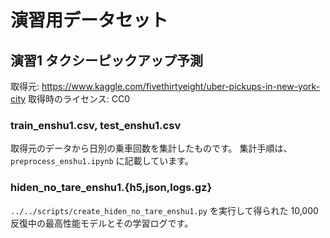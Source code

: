 # 演習用データセット

## 演習1 タクシーピックアップ予測
取得元: https://www.kaggle.com/fivethirtyeight/uber-pickups-in-new-york-city
取得時のライセンス: CC0

### train_enshu1.csv, test_enshu1.csv
取得元のデータから日別の乗車回数を集計したものです。
集計手順は、 `preprocess_enshu1.ipynb` に記載しています。

### hiden_no_tare_enshu1.{h5,json,logs.gz}
`../../scripts/create_hiden_no_tare_enshu1.py` を実行して得られた
10,000反復中の最高性能モデルとその学習ログです。
